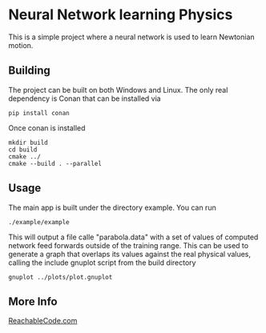 # Neural Network learning Physics

This is a simple project where a neural network is used to learn Newtonian motion.

## Building
The project can be built on both Windows and Linux. The only real dependency is
Conan that can be installed via

    pip install conan

Once conan is installed

    mkdir build
    cd build
    cmake ../
    cmake --build . --parallel

## Usage
The main app is built under the directory example. You can run

    ./example/example

This will output a file calle "parabola.data" with a set of values of computed
network feed forwards outside of the training range. This can be used to
generate a graph that overlaps its values against the real physical values,
calling the include gnuplot script from the build directory

    gnuplot ../plots/plot.gnuplot

## More Info
[ReachableCode.com](https://www.reachablecode.com)
